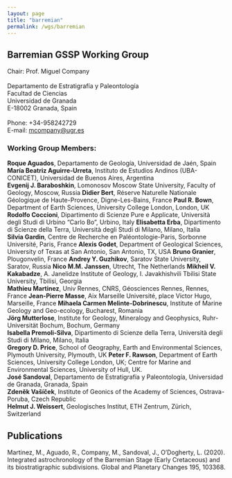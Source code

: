 ```yaml
---
layout: page
title: "barremian"
permalink: /wgs/barremian
---
```

## Barremian GSSP Working Group

<div class="person-grid">
    <div class="person">
        <div>
            <img src="https://stratigraphy.org/subcommission-cretaceous/images/person-company.jpg" alt="" />
        </div>
        <div class="contact-details">
            Chair: Prof. Miguel Company<br />
            <br />
            Departamento de Estratigrafía y Paleontología<br />
            Facultad de Ciencias<br />
            Universidad de Granada<br />
            E-18002 Granada, Spain<br />
            <br />
            Phone: +34-958242729<br />
            E-mail: <a href="mcompany@ugr.es">mcompany@ugr.es</a>
        </div>
    </div>
</div>

### Working Group Members:

**Roque Aguados**, Departamento de Geología, Universidad de Jaén, Spain
**María Beatriz Aguirre-Urreta**, Instituto de Estudios Andinos (UBA-CONICET), Universidad de Buenos Aires, Argentina  
**Evgenij J. Baraboshkin**, Lomonosov Moscow State University, Faculty of Geology, Moscow, Russia
**Didier Bert**, Réserve Naturelle Nationale Géologique de Haute-Provence, Digne-Les-Bains, France
**Paul R. Bown**, Department of Earth Sciences, University College London, London, UK  
**Rodolfo Coccioni**, Dipartimento di Scienze Pure e Applicate, Università degli Studi di Urbino “Carlo Bo”, Urbino, Italy
**Elisabetta Erba**, Dipartimento di Scienze della Terra, Università degli Studi di Milano, Milano, Italia  
**Silvia Gardin**, Centre de Recherche en Paléontologie-Paris, Sorbonne Université, Paris, France
**Alexis Godet**, Department of Geological Sciences, University of Texas at San Antonio, San Antonio, TX, USA
**Bruno Granier**, Plougonvelin, France
**Andrey Y. Guzhikov**, Saratov State University, Saratov, Russia
**Nico M.M. Janssen**, Utrecht, The Netherlands
**Mikheil V. Kakabadze**, A. Janelidze Institute of Geology, I. Javakhishvili Tbilisi State University, Tbilisi, Georgia  
**Mathieu Martinez**, Univ Rennes, CNRS, Géosciences Rennes, Rennes, France
**Jean-Pierre Masse**, Aix Marseille Université, place Victor Hugo, Marseille, France
**Mihaela Carmen Melinte-Dobrinescu**, Institute of Marine Geology and Geo-ecology, Bucharest, Romania  
**Jörg Mutterlose**, Institute for Geology, Mineralogy and Geophysics, Ruhr-Universität Bochum, Bochum, Germany  
**Isabella Premoli-Silva**, Dipartimento di Scienze della Terra, Università degli Studi di Milano, Milano, Italia  
**Gregory D. Price**, School of Geography, Earth and Environmental Sciences, Plymouth University, Plymouth, UK
**Peter F. Rawson**, Department of Earth Sciences, University College London, UK; Centre for Marine and Environmental Sciences, University of Hull, UK.  
**José Sandoval**, Departamento de Estratigrafía y Paleontología, Universidad de Granada, Granada, Spain  
**Zdenĕk Vašíček**, Institute of Geonics of the Academy of Sciences, Ostrava-Poruba, Czech Republic  
**Helmut J. Weissert**, Geologisches Institut, ETH Zentrum, Zürich, Switzerland  

## Publications
Martinez, M., Aguado, R., Company, M., Sandoval, J., O’Dogherty, L. (2020). Integrated astrochronology of the Barremian Stage (Early Cretaceous) and its biostratigraphic subdivisions. Global and Planetary Changes 195, 103368.

<!--
### Relevant publications arising from members of the Barremian WG in 2018-2019:

Melliti, S., Reboulet, S., Ben Haj Ali, N., Arfaoui, M.S., Zargouni, F., Memmi, L. 2019. Ammonoid and foraminiferal biostratigraphy from uppermost Valanginian to lowermost Barremian of the Jebel Boulahouajeb section (northern Tunisia). Journal of African Earth Sciences, 151, 438-460.

Bert, D., Bersac, S., Juárez-Tuiz, J., Hughes, Z. 2018. Size reduction and ornamental oscillation within a Barremian lineage of giant heteromorphic ammonites (Early Cretaceous, northwestern Tethyan margin). Cretaceous Research, 88, 173-186.

Charbonnier, G., Godet, A., Bodin, S., Adatte, T., Föllmi, K.B. 2018. Mercury anomalies, volcanic pulses, and drowning episodes along the northern Tethyan margin during the latest Hauterivian-earliest Aptian. Palaeogeography, Palaeoclimatology, Palaeoecology, 505, 337-350.

Frau, C., Tendil, A.J.B., Lanteaume, C., Masse, J.P., Pictet, A., Bulot, L.G., Luber, T.L., Redfern, J., Borgomano, J.R., Léonide, P., Fournier, F., Massonnat, G. 2018. Late Barremian- early Aptian ammonite bioevents from the Urgonian-type series of Provence, southeast France: Regional stratigraphic correlations and implications for dating the peri-Vocontian carbonate platforms. Cretaceous Research, 90, 222-253.

Lukeneder, A. 2018. A new ammonoid fauna from the Northern Calcareous Alps (upper Hauterivian-lower Barremian, Austria). Cretaceous Research, 88, 158-172.

Premoli-Silva, I., Soldan, D.M., Petrizzo, M.R. 2018. Upper Hauterivian-upper Barremian planktonic foraminiferal assemblages from the Arroyo Gilico section (southern Spain). Journal of Foraminiferal Research, 48, 314-355.

Reboulet, S., Szives, O., Aguirre-Urreta, B., Barragán, R., Company, M., Frau, C., Kakabadze, M.V., Klein, J., Moreno-Bedmar, J.A., Lukeneder, A., Pictet, A., Ploch, I., Raisossadat, S.N, Vašíček, Z., Baraboshkin, E.J., Mitta, V.V. 2018. Report of the 6th International Meeting of the IUGS Lower Cretaceous Ammonite Working Group, the Kilian Group (Vienna, Austria, 20th August 2017). Cretaceous Research, 91, 100-110.
-->
